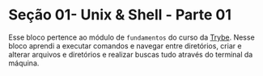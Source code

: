 # Seção 01- Unix & Shell - Parte 01

Esse bloco pertence ao módulo de `fundamentos` do curso da [Trybe](https://www.betrybe.com/). Nesse bloco aprendi a executar comandos e navegar entre diretórios, criar e alterar arquivos e diretórios e realizar buscas tudo através do terminal da máquina.
